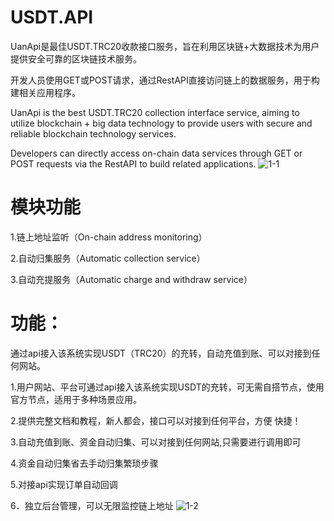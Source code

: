 # USDT.API
UanApi是最佳USDT.TRC20收款接口服务，旨在利用区块链+大数据技术为用户提供安全可靠的区块链技术服务。

开发人员使用GET或POST请求，通过RestAPI直接访问链上的数据服务，用于构建相关应用程序。

UanApi is the best USDT.TRC20 collection interface service, aiming to utilize blockchain + big data technology to provide users with secure and reliable blockchain technology services.

Developers can directly access on-chain data services through GET or POST requests via the RestAPI to build related applications.
![1-1](https://github.com/Uanapi/USDT.API/assets/156056013/7bafb7e5-f015-4de9-860c-d19936ea9fa9)

# 模块功能


1.链上地址监听（On-chain address monitoring）

2.自动归集服务（Automatic collection service）

3.自动充提服务（Automatic charge and withdraw service）

# 功能：


通过api接入该系统实现USDT（TRC20）的充转，自动充值到账、可以对接到任何网站。

1.用户网站、平台可通过api接入该系统实现USDT的充转，可无需自搭节点，使用官方节点，适用于多种场景应用。

2.提供完整文档和教程，新人都会，接口可以对接到任何平台，方便 快捷！

3.自动充值到账、资金自动归集、可以对接到任何网站,只需要进行调用即可

4.资金自动归集省去手动归集繁琐步骤

5.对接api实现订单自动回调

6．独立后台管理，可以无限监控链上地址
![1-2](https://github.com/Uanapi/USDT.API/assets/156056013/7fd00d93-af41-48ef-8762-98d609cfdda2)
